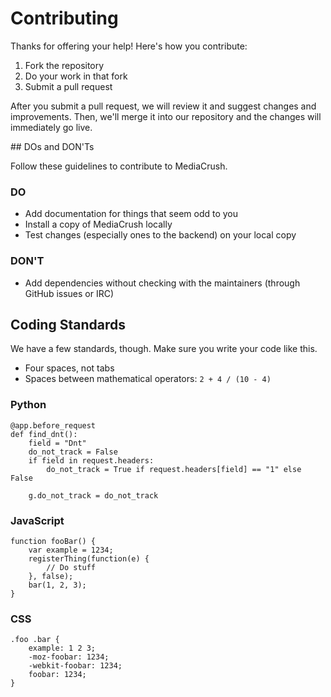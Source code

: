 # Contributing

Thanks for offering your help! Here's how you contribute:

1. Fork the repository
2. Do your work in that fork
3. Submit a pull request

After you submit a pull request, we will review it and suggest changes and improvements. Then, we'll merge it into
our repository and the changes will immediately go live.


## DOs and DON'Ts

Follow these guidelines to contribute to MediaCrush.

### DO

* Add documentation for things that seem odd to you
* Install a copy of MediaCrush locally
* Test changes (especially ones to the backend) on your local copy

### DON'T

* Add dependencies without checking with the maintainers (through GitHub issues or IRC)

## Coding Standards

We have a few standards, though. Make sure you write your code like this.

* Four spaces, not tabs
* Spaces between mathematical operators: `2 + 4 / (10 - 4)`

### Python

    @app.before_request
    def find_dnt():
        field = "Dnt"
        do_not_track = False
        if field in request.headers:
            do_not_track = True if request.headers[field] == "1" else False

        g.do_not_track = do_not_track

### JavaScript

    function fooBar() {
        var example = 1234;
        registerThing(function(e) {
            // Do stuff
        }, false);
        bar(1, 2, 3);
    }

### CSS

    .foo .bar {
        example: 1 2 3;
        -moz-foobar: 1234;
        -webkit-foobar: 1234;
        foobar: 1234;
    }
